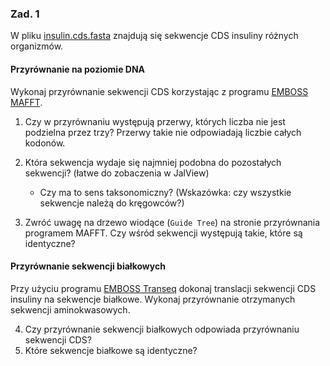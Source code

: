 ### Zad. 1
W pliku [insulin.cds.fasta](./data/insulin.cds.fasta) znajdują się sekwencje CDS insuliny różnych organizmów.

#### Przyrównanie na poziomie DNA
Wykonaj przyrównanie sekwencji CDS korzystając z programu [EMBOSS MAFFT](https://www.ebi.ac.uk/Tools/msa/).

1. Czy w przyrównaniu występują przerwy, których liczba nie jest podzielna przez trzy? Przerwy takie nie odpowiadają liczbie całych kodonów.

2. Która sekwencja wydaje się najmniej podobna do pozostałych sekwencji? (łatwe do zobaczenia w JalView)
   * Czy ma to sens taksonomiczny? (Wskazówka: czy wszystkie sekwencje należą do kręgowców?)

3. Zwróć uwagę na drzewo wiodące (`Guide Tree`) na stronie przyrównania programem MAFFT. Czy wśród sekwencji występują takie, które są identyczne?


#### Przyrównanie sekwencji białkowych
Przy użyciu programu [EMBOSS Transeq](https://www.ebi.ac.uk/Tools/st/emboss_transeq/) dokonaj translacji sekwencji CDS insuliny na sekwencje białkowe. Wykonaj przyrównanie otrzymanych sekwencji aminokwasowych.

4. Czy przyrównanie sekwencji białkowych odpowiada przyrównaniu sekwencji CDS?
5. Które sekwencje białkowe są identyczne?